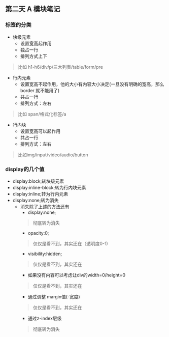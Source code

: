 ## 第二天 A 模块笔记
### 标签的分类
+ 块级元素
    + 设置宽高起作用
    + 独占一行
    + 排列方式上下
> 比如 h1-h6/div/p/三大列表/table/form/pre
+ 行内元素
    + 设置宽高不起作用，他的大小有内容大小决定(一旦没有明确的宽高，那么 border 就不能用了)
    + 共占一行
    + 排列方式：左右
> 比如 span/格式化标签/a
+ 行内块
    + 设置宽高可以起作用
    + 共占一行
    + 排列方式：左右
> 比如img/input/video/audio/button

### display的几个值
+ display:block;转块级元素
+ display:inline-block;转为行内块元素
+ display:inline;转为行内元素
+ display:none;转为消失
    + 消失除了上述的方法还有
        + display:none;
        > 彻底转为消失 
        + opacity:0;
        > 仅仅是看不到，其实还在（透明度0-1)
        + visibility:hidden;
        > 仅仅是看不到，其实还在
        + 如果没有内容可以考虑让div的width=0/height=0
        > 仅仅是看不到，其实还在
        + 通过调整 margin值(-宽度)
        > 仅仅是看不到，其实还在
        + 通过z-index层级
        > 彻底转为消失



